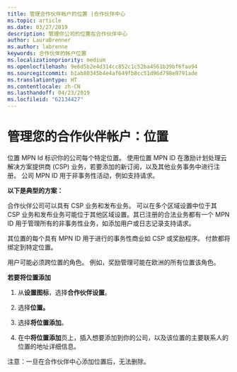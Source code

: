 ```yaml
---
title: 管理合作伙伴帐户的位置 |合作伙伴中心
ms.topic: article
ms.date: 03/27/2019
description: 管理你公司的位置在合作伙伴中心
author: LauraBrenner
ms.author: labrenne
keywords: 合作伙伴的帐户位置
ms.localizationpriority: medium
ms.openlocfilehash: 9e6d5b2e4d314cc852c1c52ba4561b39bf6faa94
ms.sourcegitcommit: b1ab80345b4e4af649fb8cc51d96d798e0791ade
ms.translationtype: HT
ms.contentlocale: zh-CN
ms.lasthandoff: 04/23/2019
ms.locfileid: "62134427"
---
```

# <a name="manage-your-partner-account-locations"></a>管理您的合作伙伴帐户：位置

位置 MPN Id 标识你的公司每个特定位置。 使用位置 MPN ID 在激励计划处理云解决方案提供商 (CSP) 业务，若要添加的新订阅，以及其他业务事务中进行注册。 公司 MPN ID 用于非事务性活动，例如支持请求。

**以下是典型的方案：** 

合作伙伴公司可以具有 CSP 业务和发布业务。 可以在多个区域设置中位于其 CSP 业务和发布业务可能位于其他区域设置。其已注册的合法业务都有一个 MPN ID 用于管理所有的非事务性业务，如添加用户或日志记录支持请求。 

其位置的每个具有 MPN ID 用于进行的事务性商业如 CSP 或奖励程序。 付款都将绑定到特定位置。

用户可能必须跨位置的角色。 例如，奖励管理可能在欧洲的所有位置该角色。

**若要将位置添加**

1. 从**设置图标**，选择**合作伙伴设置**。 

2. 选择**位置。**

3. 选择**将位置添加**。  

4. 在中**将位置添加**页上，插入想要添加到你的公司，以及该位置的主要联系人的位置的地址详细信息。

注意：一旦在合作伙伴中心添加位置后，无法删除。

